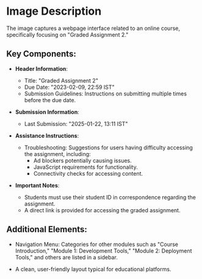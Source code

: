 # Image Description

The image captures a webpage interface related to an online course, specifically focusing on "Graded Assignment 2." 

## Key Components:

- **Header Information**:
  - Title: "Graded Assignment 2"
  - Due Date: "2023-02-09, 22:59 IST"
  - Submission Guidelines: Instructions on submitting multiple times before the due date.

- **Submission Information**:
  - Last Submission: "2025-01-22, 13:11 IST"

- **Assistance Instructions**:
  - Troubleshooting: Suggestions for users having difficulty accessing the assignment, including:
    - Ad blockers potentially causing issues.
    - JavaScript requirements for functionality.
    - Connectivity checks for accessing content.

- **Important Notes**:
  - Students must use their student ID in correspondence regarding the assignment.
  - A direct link is provided for accessing the graded assignment.

## Additional Elements:
- Navigation Menu: Categories for other modules such as "Course Introduction," "Module 1: Development Tools," "Module 2: Deployment Tools," and others are listed in a sidebar. 

- A clean, user-friendly layout typical for educational platforms.